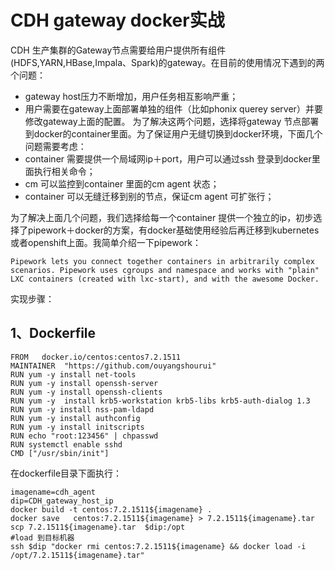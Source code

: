  
# CDH gateway docker实战 
CDH 生产集群的Gateway节点需要给用户提供所有组件(HDFS,YARN,HBase,Impala、Spark)的gateway。在目前的使用情况下遇到的两个问题：

- gateway host压力不断增加，用户任务相互影响严重；
- 用户需要在gateway上面部署单独的组件（比如phonix querey server）并要修改gateway上面的配置。
为了解决这两个问题，选择将gateway 节点部署到docker的container里面。为了保证用户无缝切换到docker环境，下面几个问题需要考虑：
-  container 需要提供一个局域网ip＋port，用户可以通过ssh 登录到docker里面执行相关命令；
-  cm 可以监控到container 里面的cm agent 状态；
-  container 可以无缝迁移到别的节点，保证cm agent 可扩张行；

为了解决上面几个问题，我们选择给每一个container 提供一个独立的ip，初步选择了pipework＋docker的方案，有docker基础使用经验后再迁移到kubernetes或者openshift上面。我简单介绍一下pipework：
```
Pipework lets you connect together containers in arbitrarily complex scenarios. Pipework uses cgroups and namespace and works with "plain" LXC containers (created with lxc-start), and with the awesome Docker.
```
实现步骤：

## 1、Dockerfile 
```
FROM   docker.io/centos:centos7.2.1511
MAINTAINER  "https://github.com/ouyangshourui"
RUN yum -y install net-tools
RUN yum -y install openssh-server
RUN yum -y install openssh-clients
RUN yum -y  install krb5-workstation krb5-libs krb5-auth-dialog 1.3
RUN yum -y install nss-pam-ldapd
RUN yum -y install authconfig
RUN yum -y install initscripts
RUN echo "root:123456" | chpasswd
RUN systemctl enable sshd
CMD ["/usr/sbin/init"]
```
在dockerfile目录下面执行：
```
imagename=cdh_agent
dip=CDH_gateway_host_ip
docker build -t centos:7.2.1511${imagename} .
docker save   centos:7.2.1511${imagename} > 7.2.1511${imagename}.tar
scp 7.2.1511${imagename}.tar  $dip:/opt
#load 到目标机器
ssh $dip "docker rmi centos:7.2.1511${imagename} && docker load -i /opt/7.2.1511${imagename}.tar"
```




